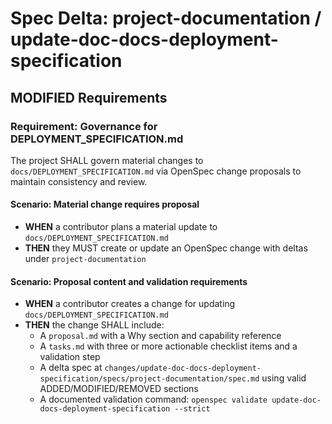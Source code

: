 # Spec Delta: project-documentation / update-doc-docs-deployment-specification

## MODIFIED Requirements

### Requirement: Governance for DEPLOYMENT_SPECIFICATION.md

The project SHALL govern material changes to `docs/DEPLOYMENT_SPECIFICATION.md` via OpenSpec change proposals to maintain consistency and review.

#### Scenario: Material change requires proposal

- **WHEN** a contributor plans a material update to `docs/DEPLOYMENT_SPECIFICATION.md`
- **THEN** they MUST create or update an OpenSpec change with deltas under `project-documentation`

#### Scenario: Proposal content and validation requirements

- **WHEN** a contributor creates a change for updating `docs/DEPLOYMENT_SPECIFICATION.md`
- **THEN** the change SHALL include:
	- A `proposal.md` with a Why section and capability reference
	- A `tasks.md` with three or more actionable checklist items and a validation step
	- A delta spec at `changes/update-doc-docs-deployment-specification/specs/project-documentation/spec.md` using valid ADDED/MODIFIED/REMOVED sections
	- A documented validation command: `openspec validate update-doc-docs-deployment-specification --strict`
